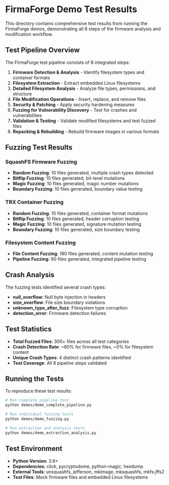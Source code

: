 # FirmaForge Demo Test Results

This directory contains comprehensive test results from running the FirmaForge demos, demonstrating all 8 steps of the firmware analysis and modification workflow.

## Test Pipeline Overview

The FirmaForge test pipeline consists of 8 integrated steps:

1. **Firmware Detection & Analysis** - Identify filesystem types and container formats
2. **Filesystem Extraction** - Extract embedded Linux filesystems
3. **Detailed Filesystem Analysis** - Analyze file types, permissions, and structure
4. **File Modification Operations** - Insert, replace, and remove files
5. **Security & Patching** - Apply security hardening measures
6. **Fuzzing for Vulnerability Discovery** - Test for crashes and vulnerabilities
7. **Validation & Testing** - Validate modified filesystems and test fuzzed files
8. **Repacking & Rebuilding** - Rebuild firmware images in various formats

## Fuzzing Test Results

### SquashFS Firmware Fuzzing
- **Random Fuzzing**: 10 files generated, multiple crash types detected
- **Bitflip Fuzzing**: 10 files generated, bit-level mutations
- **Magic Fuzzing**: 10 files generated, magic number mutations
- **Boundary Fuzzing**: 10 files generated, boundary value testing

### TRX Container Fuzzing
- **Random Fuzzing**: 10 files generated, container format mutations
- **Bitflip Fuzzing**: 10 files generated, header corruption testing
- **Magic Fuzzing**: 10 files generated, signature mutation testing
- **Boundary Fuzzing**: 10 files generated, size boundary testing

### Filesystem Content Fuzzing
- **File Content Fuzzing**: 180 files generated, content mutation testing
- **Pipeline Fuzzing**: 90 files generated, integrated pipeline testing

## Crash Analysis

The fuzzing tests identified several crash types:
- **null_overflow**: Null byte injection in headers
- **size_overflow**: File size boundary violations
- **unknown_type_after_fuzz**: Filesystem type corruption
- **detection_error**: Firmware detection failures

## Test Statistics

- **Total Fuzzed Files**: 300+ files across all test categories
- **Crash Detection Rate**: ~80% for firmware files, ~0% for filesystem content
- **Unique Crash Types**: 4 distinct crash patterns identified
- **Test Coverage**: All 8 pipeline steps validated

## Running the Tests

To reproduce these test results:

```bash
# Run complete pipeline test
python demos/demo_complete_pipeline.py

# Run individual fuzzing tests
python demos/demo_fuzzing.py

# Run extraction and analysis tests
python demos/demo_extraction_analysis.py
```

## Test Environment

- **Python Version**: 3.8+
- **Dependencies**: click, pycryptodome, python-magic, hexdump
- **External Tools**: unsquashfs, jefferson, mkimage, mksquashfs, mkfs.jffs2
- **Test Files**: Mock firmware files and embedded Linux filesystems
